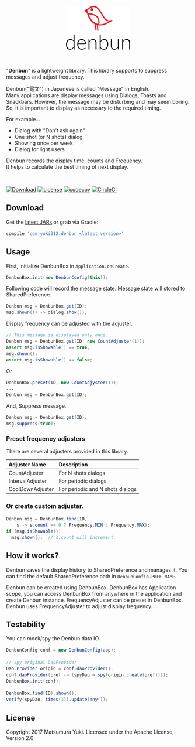 <p align="center">
<img src="https://github.com/YukiMatsumura/denbun/blob/master/art/logo.png?raw=true" width="176" height="120" alt="denbun" />
</p>
<br />

"__Denbun__" is a lightweight library. This library supports to suppress messages and adjust frequency.<br />

Denbun("電文") in Japanese is called "Message" in English.<br />
Many applications are display messages using Dialogs, Toasts and Snackbars. However, the message may be disturbing and may seem boring. So, it is important to display as necessary to the required timing.<br />

For example...<br />

 - Dialog with "Don't ask again"
 - One shot (or N shots) dialog
 - Showing once per week
 - Dialog for light users

Denbun records the display time, counts and Frequency.<br />
It helps to calculate the best timing of next display.<br />

<br />

[![Download](https://api.bintray.com/packages/yuki312/maven/denbun/images/download.svg)](https://bintray.com/yuki312/maven/denbun/_latestVersion) [![License](https://img.shields.io/badge/License-Apache%202.0-blue.svg)](https://opensource.org/licenses/Apache-2.0) [![codecov](https://codecov.io/gh/YukiMatsumura/denbun/branch/master/graph/badge.svg)](https://codecov.io/gh/YukiMatsumura/denbun) [![CircleCI](https://circleci.com/gh/YukiMatsumura/denbun.svg?style=shield)](https://circleci.com/gh/YukiMatsumura/denbun)


## Download

Get the [latest JARs](https://bintray.com/yuki312/maven/denbun/_latestVersion) or grab via Gradle:

```gradle
compile 'com.yuki312:denbun:<latest version>'
```


## Usage

First, initialize DenbunBox in `Application.onCreate`.

```java
DenbunBox.init(new DenbunConfig(this));
```

Following code will record the message state.
Message state will stored to SharedPreference.  

```java
Denbun msg = DenbunBox.get(ID);
msg.shown(() -> dialog.show());
```

Display frequency can be adjusted with the adjuster.

```java
// This message is displayed only once.
Denbun msg = DenbunBox.get(ID, new CountAdjuster(1));
assert msg.isShowable() == true;
msg.shown();
assert msg.isShowable() == false;
```

Or

```java
DenbunBox.preset(ID, new CountAdjyster(1));
...
Denbun msg = DenbunBox.get(ID);
```

And, Suppress message.

```java
Denbun msg = DenbunBox.get(ID);
msg.suppress(true);
```


### Preset frequency adjusters

There are several adjusters provided in this library.

Adjuster Name    | Description
:----------------|:-------------
CountAdjuster    | For N shots dialogs
IntervalAdjuster | For periodic dialogs
CoolDownAdjuster | For periodic and N shots dialogs


### Or create custom adjuster.

```java
Denbun msg = DenbunBox.find(ID,
    s -> s.count == 0 ? Frequency.MIN : Frequency.MAX);
if (msg.isShowable())
  msg.shown();  // s.count will increment.
```


## How it works?

Denbun saves the display history to SharedPreference and manages it.
You can find the default SharedPreference path in `DenbunConfig.PREF_NAME`.

Denbun can be created using DenbunBox.
DenbunBox has Application scope, you can access DenbunBox from anywhere in the application and create Denbun instance.
FrequencyAdjuster can be preset in DenbunBox.
Denbun uses FrequencyAdjuster to adjust display frequency.


## Testability

You can mock/spy the Denbun data IO.

```java
DenbunConfig conf = new DenbunConfig(app);

// spy original DaoProvider
Dao.Provider origin = conf.daoProvider();
conf.daoProvider(pref -> (spyDao = spy(origin.create(pref))));
DenbunBox.init(conf);

DenbunBox.find(ID).shown();
verify(spyDao, times(1)).update(any());
```

## License

Copyright 2017 Matsumura Yuki. Licensed under the Apache License, Version 2.0;
